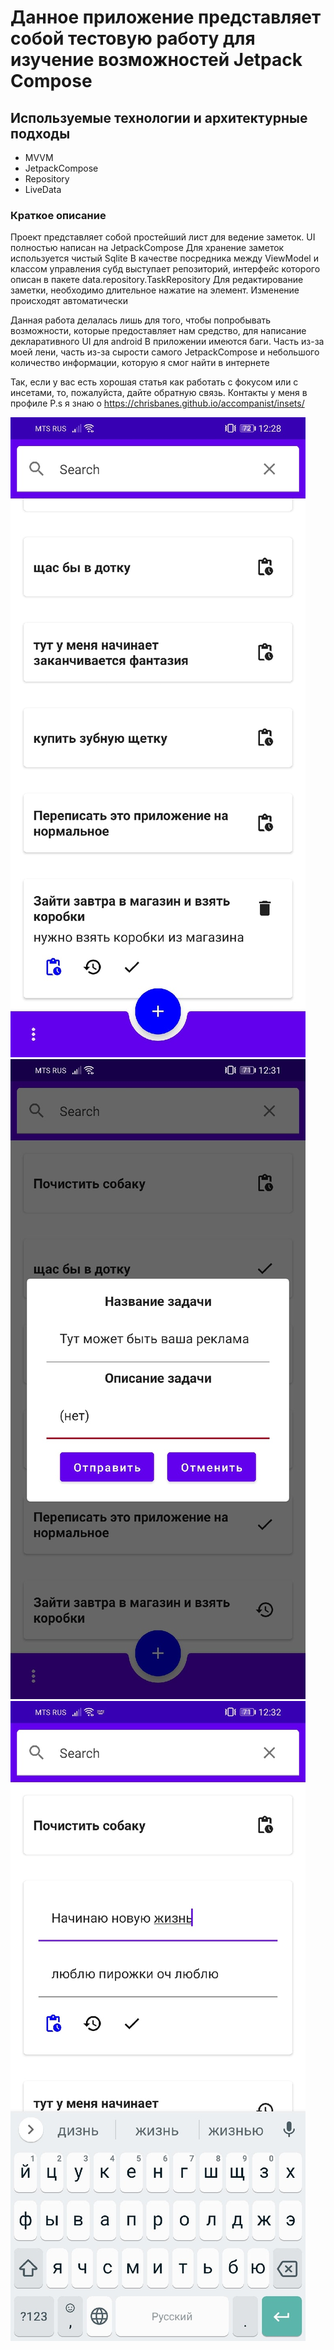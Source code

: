 # Данное приложение представляет собой тестовую работу для изучение возможностей Jetpack Compose

## Используемые технологии и архитектурные подходы

* MVVM
* JetpackCompose
* Repository 
* LiveData

### Краткое описание

Проект представляет собой простейший лист для ведение заметок. UI полностью написан на JetpackCompose
Для хранение заметок используется чистый Sqlite
В качестве посредника между ViewModel и классом управления субд выступает репозиторий, интерфейс которого описан в пакете data.repository.TaskRepository
Для редактирование заметки, необходимо длительное нажатие на элемент. Изменение происходят автоматически

Данная работа делалась лишь для того, чтобы попробывать возможности, которые предоставляет нам средство, для написание декларативного UI для android
В приложении имеются баги. Часть из-за моей лени, часть из-за сырости самого JetpackCompose и небольшого количество информации, которую я смог найти в интернете

Так, если у вас есть хорошая статья как работать с фокусом или с инсетами, то, пожалуйста, дайте обратную связь. Контакты у меня в профиле
P.s я знаю о https://chrisbanes.github.io/accompanist/insets/

![Screen3](./Screenshot/scr3.jpg)
![Screen2](./Screenshot/scr2.jpg) 
![Screen1](./Screenshot/scr1.jpg)
